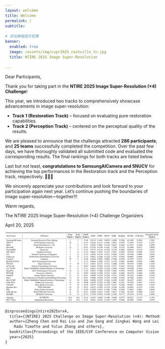 ```yaml
---
layout: welcome
title: Welcome
permalink: /
subtitle: 

# 添加横幅图片配置
banner:
  enabled: true
  image: /assets/img/cvpr2025_nashville_tn.jpg
  title: NTIRE 2025 Image Super-Resolution

---
```


Dear Participants,

Thank you for taking part in the **NTIRE 2025 Image Super-Resolution (×4) Challenge**!

This year, we introduced two tracks to comprehensively showcase advancements in image super-resolution:

- **Track 1 (Restoration Track)** – focused on evaluating pure restoration capabilities.
- **Track 2 (Perception Track)** – centered on the perceptual quality of the results.

We are pleased to announce that the challenge attracted **286 participants**, and **25 teams** successfully completed the competition. Over the past few days, we have thoroughly validated all submitted code and evaluated the corresponding results. The final rankings for both tracks are listed below. 

Last but not least, **congratulations to SamsungAICamera and SNUCV** for achieving the top performances in the Restoration track and the Perception track, respectively. 🎉🎉🎉

We sincerely appreciate your contributions and look forward to your participation again next year. Let’s continue pushing the boundaries of image super-resolution—together!!!

Warm regards,

The NTIRE 2025 Image Super-Resolution (×4) Challenge Organizers

April 20, 2025

<div class="content-image">
  <a>
    <img src="/assets/img/sr-table.png" alt="Content Image">
  </a>
</div>

```markdown
@inproceedings{ntire2025srx4,
  title={{NTIRE} 2025 Challenge on Image Super-Resolution (×4): Methods and Results},
  author={Zheng Chen and Kai Liu and Jue Gong and Jingkai Wang and Lei Sun and Zongwei Wu and
	Radu Timofte and Yulun Zhang and others},
  booktitle={Proceedings of the IEEE/CVF Conference on Computer Vision and Pattern Recognition (CVPR) Workshops},
  year={2025}
}
```